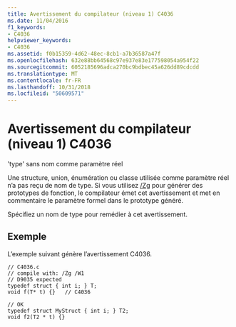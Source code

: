 ```yaml
---
title: Avertissement du compilateur (niveau 1) C4036
ms.date: 11/04/2016
f1_keywords:
- C4036
helpviewer_keywords:
- C4036
ms.assetid: f0b15359-4d62-48ec-8cb1-a7b36587a47f
ms.openlocfilehash: 632e88bb64568c97e937e83e177598054a954f22
ms.sourcegitcommit: 6052185696adca270bc9bdbec45a626dd89cdcdd
ms.translationtype: MT
ms.contentlocale: fr-FR
ms.lasthandoff: 10/31/2018
ms.locfileid: "50609571"
---
```

# <a name="compiler-warning-level-1-c4036"></a>Avertissement du compilateur (niveau 1) C4036

'type' sans nom comme paramètre réel

Une structure, union, énumération ou classe utilisée comme paramètre réel n’a pas reçu de nom de type. Si vous utilisez [/Zg](../../build/reference/zg-generate-function-prototypes.md) pour générer des prototypes de fonction, le compilateur émet cet avertissement et met en commentaire le paramètre formel dans le prototype généré.

Spécifiez un nom de type pour remédier à cet avertissement.

## <a name="example"></a>Exemple

L’exemple suivant génère l’avertissement C4036.

```
// C4036.c
// compile with: /Zg /W1
// D9035 expected
typedef struct { int i; } T;
void f(T* t) {}   // C4036

// OK
typedef struct MyStruct { int i; } T2;
void f2(T2 * t) {}
```